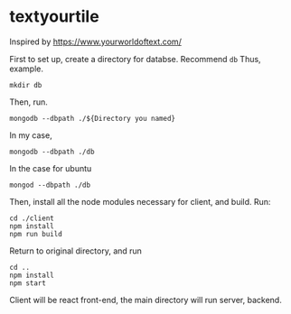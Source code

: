 # textyourtile
Inspired by https://www.yourworldoftext.com/

First to set up, create a directory for databse. Recommend ``db``
Thus,
example.
```
mkdir db
```
Then, run.
```
mongodb --dbpath ./${Directory you named}
```
In my case,
```
mongodb --dbpath ./db
```
In the case for ubuntu
```
mongod --dbpath ./db
```


Then, install all the node modules necessary for client, and build.
Run:
```
cd ./client
npm install
npm run build
```
Return to original directory, and run
```
cd ..
npm install
npm start
```
Client will be react front-end, the main directory will run server, backend.

